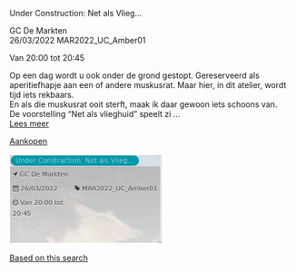 Under Construction: Net als Vlieg...

GC De Markten  
26/03/2022 MAR2022\_UC\_Amber01  

Van 20:00 tot 20:45

  

  

Op een dag wordt u ook onder de grond gestopt. Gereserveerd als aperitiefhapje aan een of andere muskusrat. Maar hier, in dit atelier, wordt tijd iets rekbaars.  
En als die muskusrat ooit sterft, maak ik daar gewoon iets schoons van.  
De voorstelling “Net als vlieghuid” speelt zi ...  
[Lees meer](https://tickets.vgc.be/activity/subscribe/MAR2022_UC_Amber01)

[Aankopen](https://tickets.vgc.be/ticketingActivity/subscribe/MAR2022_UC_Amber01)

![](69808.png)

[Based on this search](https://tickets.vgc.be/activity/index?&vrijeplaatsen=1&Age%5B%5D=3%2C5&entity=244)